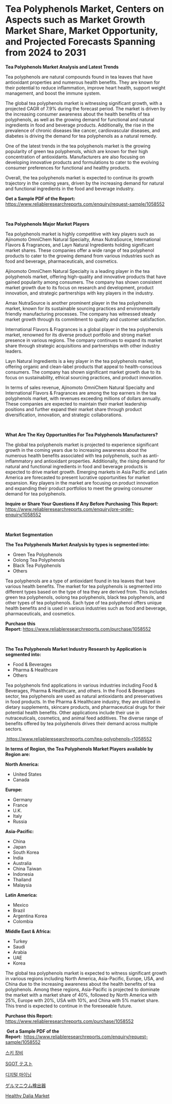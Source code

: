 <p><h1>Tea Polyphenols Market, Centers on Aspects such as Market Growth Market Share, Market Opportunity, and Projected Forecasts Spanning from 2024 to 2031</h1></p><p><strong>Tea Polyphenols Market Analysis and Latest Trends</strong></p>
<p><p>Tea polyphenols are natural compounds found in tea leaves that have antioxidant properties and numerous health benefits. They are known for their potential to reduce inflammation, improve heart health, support weight management, and boost the immune system.</p><p>The global tea polyphenols market is witnessing significant growth, with a projected CAGR of 7.9% during the forecast period. The market is driven by the increasing consumer awareness about the health benefits of tea polyphenols, as well as the growing demand for functional and natural ingredients in food and beverage products. Additionally, the rise in the prevalence of chronic diseases like cancer, cardiovascular diseases, and diabetes is driving the demand for tea polyphenols as a natural remedy.</p><p>One of the latest trends in the tea polyphenols market is the growing popularity of green tea polyphenols, which are known for their high concentration of antioxidants. Manufacturers are also focusing on developing innovative products and formulations to cater to the evolving consumer preferences for functional and healthy products.</p><p>Overall, the tea polyphenols market is expected to continue its growth trajectory in the coming years, driven by the increasing demand for natural and functional ingredients in the food and beverage industry.</p></p>
<p><strong>Get a Sample PDF of the Report:&nbsp;</strong> <a href="https://www.reliableresearchreports.com/enquiry/request-sample/1058552">https://www.reliableresearchreports.com/enquiry/request-sample/1058552</a></p>
<p>&nbsp;</p>
<p><strong>Tea Polyphenols Major Market Players</strong></p>
<p><p>Tea polyphenols market is highly competitive with key players such as Ajinomoto OmniChem Natural Specialty, Amax NutraSource, International Flavors & Fragrances, and Layn Natural Ingredients holding significant market shares. These companies offer a wide range of tea polyphenol products to cater to the growing demand from various industries such as food and beverage, pharmaceuticals, and cosmetics.</p><p>Ajinomoto OmniChem Natural Specialty is a leading player in the tea polyphenols market, offering high-quality and innovative products that have gained popularity among consumers. The company has shown consistent market growth due to its focus on research and development, product innovation, and strategic partnerships with key players in the industry.</p><p>Amax NutraSource is another prominent player in the tea polyphenols market, known for its sustainable sourcing practices and environmentally friendly manufacturing processes. The company has witnessed steady market growth through its commitment to quality and customer satisfaction.</p><p>International Flavors & Fragrances is a global player in the tea polyphenols market, renowned for its diverse product portfolio and strong market presence in various regions. The company continues to expand its market share through strategic acquisitions and partnerships with other industry leaders.</p><p>Layn Natural Ingredients is a key player in the tea polyphenols market, offering organic and clean-label products that appeal to health-conscious consumers. The company has shown significant market growth due to its focus on sustainability, ethical sourcing practices, and product innovation.</p><p>In terms of sales revenue, Ajinomoto OmniChem Natural Specialty and International Flavors & Fragrances are among the top earners in the tea polyphenols market, with revenues exceeding millions of dollars annually. These companies are expected to maintain their market leadership positions and further expand their market share through product diversification, innovation, and strategic collaborations.</p></p>
<p>&nbsp;</p>
<p><strong>What Are The Key Opportunities For Tea Polyphenols Manufacturers?</strong></p>
<p><p>The global tea polyphenols market is projected to experience significant growth in the coming years due to increasing awareness about the numerous health benefits associated with tea polyphenols, such as anti-inflammatory and antioxidant properties. Additionally, the rising demand for natural and functional ingredients in food and beverage products is expected to drive market growth. Emerging markets in Asia Pacific and Latin America are forecasted to present lucrative opportunities for market expansion. Key players in the market are focusing on product innovation and expanding their product portfolios to meet the growing consumer demand for tea polyphenols.</p></p>
<p><strong>Inquire or Share Your Questions If Any Before Purchasing This Report:</strong> <a href="https://www.reliableresearchreports.com/enquiry/pre-order-enquiry/1058552">https://www.reliableresearchreports.com/enquiry/pre-order-enquiry/1058552</a></p>
<p>&nbsp;</p>
<p><strong>Market Segmentation</strong></p>
<p><strong>The Tea Polyphenols Market Analysis by types is segmented into:</strong></p>
<p><ul><li>Green Tea Polyphenols</li><li>Oolong Tea Polyphenols</li><li>Black Tea Polyphenols</li><li>Others</li></ul></p>
<p><p>Tea polyphenols are a type of antioxidant found in tea leaves that have various health benefits. The market for tea polyphenols is segmented into different types based on the type of tea they are derived from. This includes green tea polyphenols, oolong tea polyphenols, black tea polyphenols, and other types of tea polyphenols. Each type of tea polyphenol offers unique health benefits and is used in various industries such as food and beverage, pharmaceuticals, and cosmetics.</p></p>
<p><strong>Purchase this Report:&nbsp;</strong><a href="https://www.reliableresearchreports.com/purchase/1058552">https://www.reliableresearchreports.com/purchase/1058552</a></p>
<p>&nbsp;</p>
<p><strong>The Tea Polyphenols Market Industry Research by Application is segmented into:</strong></p>
<p><ul><li>Food & Beverages</li><li>Pharma & Healthcare</li><li>Others</li></ul></p>
<p><p>Tea polyphenols find applications in various industries including Food & Beverages, Pharma & Healthcare, and others. In the Food & Beverages sector, tea polyphenols are used as natural antioxidants and preservatives in food products. In the Pharma & Healthcare industry, they are utilized in dietary supplements, skincare products, and pharmaceutical drugs for their potential health benefits. Other applications include their use in nutraceuticals, cosmetics, and animal feed additives. The diverse range of benefits offered by tea polyphenols drives their demand across multiple sectors.</p></p>
<p><a href="https://www.reliableresearchreports.com/tea-polyphenols-r1058552">&nbsp;https://www.reliableresearchreports.com/tea-polyphenols-r1058552</a></p>
<p><strong>In terms of Region, the Tea Polyphenols Market Players available by Region are:</strong></p>
<p>
    <p> <strong> North America: </strong>
        <ul>
            <li>United States</li>
            <li>Canada</li>
        </ul>
        </p> 
    <p> <strong> Europe: </strong>
        <ul>
            <li>Germany</li>
            <li>France</li>
            <li>U.K.</li>
            <li>Italy</li>
            <li>Russia</li>
        </ul>
        </p> 
    <p> <strong> Asia-Pacific: </strong>
        <ul>
            <li>China</li>
            <li>Japan</li>
            <li>South Korea</li>
            <li>India</li>
            <li>Australia</li>
            <li>China Taiwan</li>
            <li>Indonesia</li>
            <li>Thailand</li>
            <li>Malaysia</li>
        </ul>
        </p> 
    <p> <strong> Latin America: </strong>
        <ul>
            <li>Mexico</li>
            <li>Brazil</li>
            <li>Argentina Korea</li>
            <li>Colombia</li>
        </ul>
        </p> 
    <p> <strong> Middle East & Africa: </strong>
        <ul>
            <li>Turkey</li>
            <li>Saudi</li>
            <li>Arabia</li>
            <li>UAE</li>
            <li>Korea</li>
        </ul>
    </p>
    </p>
<p><p>The global tea polyphenols market is expected to witness significant growth in various regions including North America, Asia-Pacific, Europe, USA, and China due to the increasing awareness about the health benefits of tea polyphenols. Among these regions, Asia-Pacific is projected to dominate the market with a market share of 40%, followed by North America with 25%, Europe with 20%, USA with 10%, and China with 5% market share. This trend is expected to continue in the foreseeable future.</p></p>
<p><strong>Purchase this Report: </strong><a href="https://www.reliableresearchreports.com/purchase/1058552">https://www.reliableresearchreports.com/purchase/1058552</a></p>
<p>&nbsp;<strong>Get a Sample PDF of the Report:&nbsp;&nbsp;</strong><a href="https://www.reliableresearchreports.com/enquiry/request-sample/1058552">https://www.reliableresearchreports.com/enquiry/request-sample/1058552</a></p>
<p><strong></strong></p>
<p><p><a href="https://github.com/vsr06p4p49/Market-Research-Report-List-1/blob/main/344998216972.md">스키 장비</a></p><p><a href="https://medium.com/@stephengrant2015/sgot%E3%83%86%E3%82%B9%E3%83%88%E3%81%AE%E5%B8%82%E5%A0%B4%E5%8B%95%E5%90%91%E3%81%A8%E5%B8%82%E5%A0%B4%E5%88%86%E6%9E%90%E3%81%AF-2024%E5%B9%B4%E3%81%8B%E3%82%892031%E5%B9%B4%E3%81%BE%E3%81%A7%E3%81%AE%E6%9C%9F%E9%96%93%E3%81%AB%E4%BA%88%E6%B8%AC%E3%81%95%E3%82%8C%E3%81%A6%E3%81%84%E3%81%BE%E3%81%99-616fbcb69dda">SGOT テスト</a></p><p><a href="https://github.com/oajzkywllm460/Market-Research-Report-List-1/blob/main/186241216971.md">디지털 마이닝</a></p><p><a href="https://medium.com/@freedayundt2023/2024%E5%B9%B4%E3%81%8B%E3%82%892031%E5%B9%B4%E3%81%AB%E4%BA%88%E6%B8%AC%E3%81%95%E3%82%8C%E3%82%8B%E3%82%B2%E3%83%AB%E3%83%9E%E3%83%8B%E3%82%A6%E3%83%A0%E6%A4%9C%E5%87%BA%E5%99%A8%E5%B8%82%E5%A0%B4%E3%81%AE%E5%88%86%E6%9E%90%E3%81%A8%E3%82%B5%E3%82%A4%E3%82%BA%E4%BA%88%E6%B8%AC-4cf8007a5a83">ゲルマニウム検出器</a></p><p><a href="https://github.com/GroverBarry/Market-Research-Report-List-4/blob/main/healthy-dalia-market.md">Healthy Dalia Market</a></p></p>